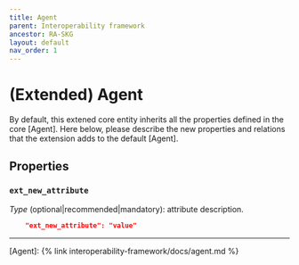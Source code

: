 ```yaml
---
title: Agent
parent: Interoperability framework
ancestor: RA-SKG
layout: default
nav_order: 1
---
```


# (Extended) Agent

By default, this extened core entity inherits all the properties defined in the core [Agent].
Here below, please describe the new properties and relations that the extension adds to the default [Agent].


## Properties

### `ext_new_attribute`
*Type* (optional|recommended|mandatory): attribute description.

```json
    "ext_new_attribute": "value"
```

----
[Agent]: {% link interoperability-framework/docs/agent.md %}